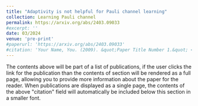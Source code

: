 ```yaml
---
title: "Adaptivity is not helpful for Pauli channel learning"
collection: Learning Pauli channel
permalink: https://arxiv.org/abs/2403.09033
#excerpt: ''
date: 03/2024
venue: 'pre-print'
#paperurl: 'https://arxiv.org/abs/2403.09033'
#citation: 'Your Name, You. (2009). &quot;Paper Title Number 1.&quot; <i>Journal 1</i>. 1(1).'
---
```


The contents above will be part of a list of publications, if the user clicks the link for the publication than the contents of section will be rendered as a full page, allowing you to provide more information about the paper for the reader. When publications are displayed as a single page, the contents of the above "citation" field will automatically be included below this section in a smaller font.
